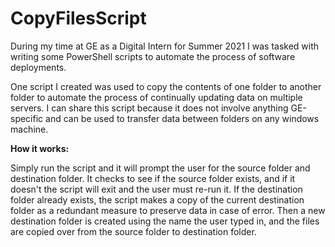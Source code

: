 # CopyFilesScript
<!-- wp:paragraph -->
<p>During my time at GE as a Digital Intern for Summer 2021 I was tasked with writing some PowerShell scripts to automate the process of software deployments.</p>
<!-- /wp:paragraph -->

<!-- wp:paragraph -->
<p>One script I created was used to copy the contents of one folder to another folder to automate the process of continually updating data on multiple servers. I can share this script because it does not involve anything GE-specific and can be used to transfer data between folders on any windows machine.</p>
<!-- /wp:paragraph -->

<!-- wp:paragraph -->
<p><strong>How it works:</strong></p>
<!-- /wp:paragraph -->

<!-- wp:paragraph -->
<p>Simply run the script and it will prompt the user for the source folder and destination folder. It checks to see if the source folder exists, and if it doesn't the script will exit and the user must re-run it. If the destination folder already exists, the script makes a copy of the current destination folder as a redundant measure to preserve data in case of error. Then a new destination folder is created using the name the user typed in, and the files are copied over from the source folder to destination folder.</p>
<!-- /wp:paragraph -->
